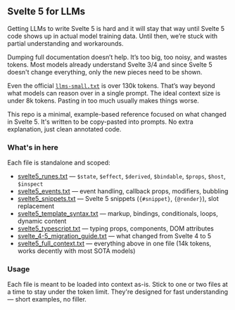 ## Svelte 5 for LLMs

Getting LLMs to write Svelte 5 is hard and it will stay that way until Svelte 5 code shows up in actual model training data. Until then, we’re stuck with partial understanding and workarounds.

Dumping full documentation doesn’t help. It’s too big, too noisy, and wastes tokens. Most models already understand Svelte 3/4 and since Svelte 5 doesn't change everything, only the new pieces need to be shown.

Even the official [`llms-small.txt`](https://svelte.dev/llms-small.txt) is over 130k tokens. That’s way beyond what models can reason over in a single prompt. The ideal context size is under 8k tokens. Pasting in too much usually makes things worse.

This repo is a minimal, example-based reference focused on what changed in Svelte 5. It's written to be copy-pasted into prompts. No extra explanation, just clean annotated code.

### What's in here

Each file is standalone and scoped:

- [svelte5_runes.txt](./svelte5_runes.txt) — `$state`, `$effect`, `$derived`, `$bindable`, `$props`, `$host`, `$inspect`
- [svelte5_events.txt](./svelte5_events.txt) — event handling, callback props, modifiers, bubbling
- [svelte5_snippets.txt](./svelte5_snippets.txt) — Svelte 5 snippets (`{#snippet}`, `{@render}`), slot replacement
- [svelte5_template_syntax.txt](./svelte5_template_syntax.txt) — markup, bindings, conditionals, loops, dynamic content
- [svelte5_typescript.txt](./svelte5_typescript.txt) — typing props, components, DOM attributes
- [svelte_4-5_migration_guide.txt](./svelte_4-5_migration_guide.txt) — what changed from Svelte 4 to 5
- [svelte5_full_context.txt](./svelte5_full_context.txt) — everything above in one file (14k tokens, works decently with most SOTA models)

### Usage

Each file is meant to be loaded into context as-is. Stick to one or two files at a time to stay under the token limit. They're designed for fast understanding — short examples, no filler.
